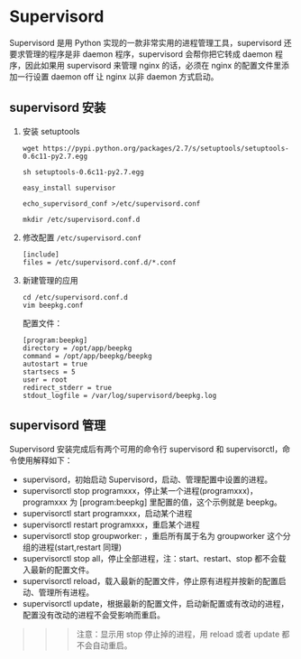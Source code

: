 # Supervisord

Supervisord 是用 Python 实现的一款非常实用的进程管理工具，supervisord 还要求管理的程序是非 daemon 程序，supervisord 会帮你把它转成 daemon 程序，因此如果用 supervisord 来管理 nginx 的话，必须在 nginx 的配置文件里添加一行设置 daemon off 让 nginx 以非 daemon 方式启动。

## supervisord 安装

1.  安装 setuptools

        wget https://pypi.python.org/packages/2.7/s/setuptools/setuptools-0.6c11-py2.7.egg

        sh setuptools-0.6c11-py2.7.egg

        easy_install supervisor

        echo_supervisord_conf >/etc/supervisord.conf

        mkdir /etc/supervisord.conf.d

2.  修改配置 `/etc/supervisord.conf`

        [include]
        files = /etc/supervisord.conf.d/*.conf

3.  新建管理的应用

        cd /etc/supervisord.conf.d
        vim beepkg.conf

    配置文件：

        [program:beepkg]
        directory = /opt/app/beepkg
        command = /opt/app/beepkg/beepkg
        autostart = true
        startsecs = 5
        user = root
        redirect_stderr = true
        stdout_logfile = /var/log/supervisord/beepkg.log

## supervisord 管理

Supervisord 安装完成后有两个可用的命令行 supervisord 和 supervisorctl，命令使用解释如下：

- supervisord，初始启动 Supervisord，启动、管理配置中设置的进程。
- supervisorctl stop programxxx，停止某一个进程(programxxx)，programxxx 为 [program:beepkg] 里配置的值，这个示例就是 beepkg。
- supervisorctl start programxxx，启动某个进程
- supervisorctl restart programxxx，重启某个进程
- supervisorctl stop groupworker: ，重启所有属于名为 groupworker 这个分组的进程(start,restart 同理)
- supervisorctl stop all，停止全部进程，注：start、restart、stop 都不会载入最新的配置文件。
- supervisorctl reload，载入最新的配置文件，停止原有进程并按新的配置启动、管理所有进程。
- supervisorctl update，根据最新的配置文件，启动新配置或有改动的进程，配置没有改动的进程不会受影响而重启。

> > > 注意：显示用 stop 停止掉的进程，用 reload 或者 update 都不会自动重启。
